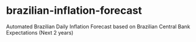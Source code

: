 # brazilian-inflation-forecast
Automated Brazilian Daily Inflation Forecast  based on Brazilian Central Bank Expectations (Next 2 years)
